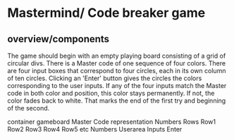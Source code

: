 # Mastermind/ Code breaker game

## overview/components
The game should begin with an empty playing board consisting of a grid of circular divs. There is a Master code of one sequence of four colors. There are four input boxes that correspond to four circles, each in its own column of ten circles. Clicking an 'Enter' button gives the circles the colors corresponding to the user inputs. If any of the four inputs match the Master code in both color and position, this color stays permanently. If not, the color fades back to white. That marks the end of the first try and beginning of the second. 

container
    gameboard
        Master Code representation
        Numbers
        Rows
            Row1
            Row2
            Row3
            Row4
            Row5 etc
        Numbers
        Userarea
            Inputs
            Enter
